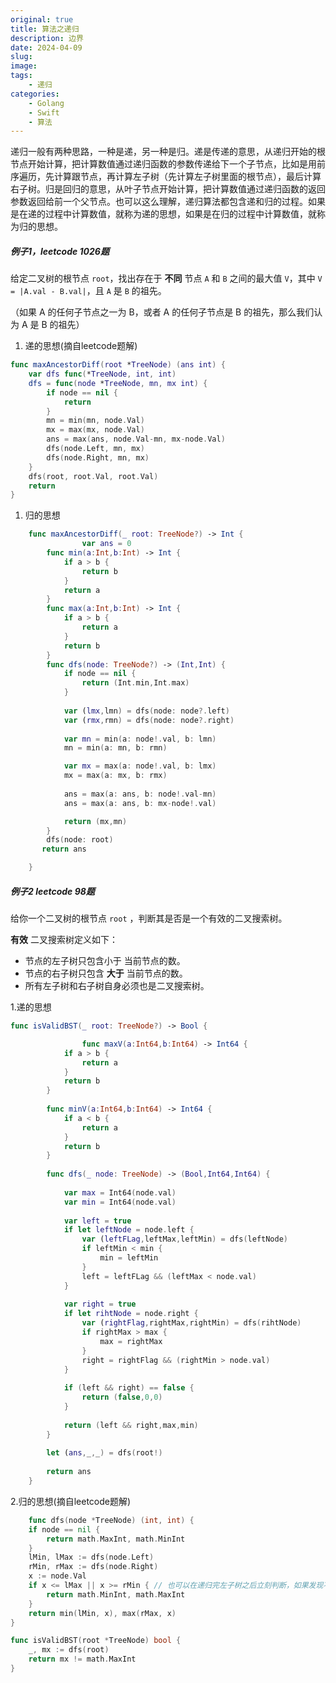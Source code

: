```yaml
---
original: true
title: 算法之递归
description: 边界
date: 2024-04-09
slug: 
image: 
tags:
    - 递归
categories:
    - Golang
    - Swift
    - 算法
---
```




递归一般有两种思路，一种是递，另一种是归。递是传递的意思，从递归开始的根节点开始计算，把计算数值通过递归函数的参数传递给下一个子节点，比如是用前序遍历，先计算跟节点，再计算左子树（先计算左子树里面的根节点），最后计算右子树。归是回归的意思，从叶子节点开始计算，把计算数值通过递归函数的返回参数返回给前一个父节点。也可以这么理解，递归算法都包含递和归的过程。如果是在递的过程中计算数值，就称为递的思想，如果是在归的过程中计算数值，就称为归的思想。

##### 例子1，leetcode 1026题

给定二叉树的根节点 `root`，找出存在于 **不同** 节点 `A` 和 `B` 之间的最大值 `V`，其中 `V = |A.val - B.val|`，且 `A` 是 `B` 的祖先。

（如果 A 的任何子节点之一为 B，或者 A 的任何子节点是 B 的祖先，那么我们认为 A 是 B 的祖先）

1. 递的思想(摘自leetcode题解)

```swift
func maxAncestorDiff(root *TreeNode) (ans int) {
    var dfs func(*TreeNode, int, int)
    dfs = func(node *TreeNode, mn, mx int) {
        if node == nil {
            return
        }
        mn = min(mn, node.Val)
        mx = max(mx, node.Val)
        ans = max(ans, node.Val-mn, mx-node.Val)
        dfs(node.Left, mn, mx)
        dfs(node.Right, mn, mx)
    }
    dfs(root, root.Val, root.Val)
    return
}

```

1. 归的思想

```swift
	func maxAncestorDiff(_ root: TreeNode?) -> Int {
				var ans = 0
        func min(a:Int,b:Int) -> Int {
            if a > b {
                return b
            }
            return a
        }
        func max(a:Int,b:Int) -> Int {
            if a > b {
                return a
            }
            return b
        }
        func dfs(node: TreeNode?) -> (Int,Int) {
            if node == nil {
                return (Int.min,Int.max)
            }
    
            var (lmx,lmn) = dfs(node: node?.left)
            var (rmx,rmn) = dfs(node: node?.right)
            
            var mn = min(a: node!.val, b: lmn)
            mn = min(a: mn, b: rmn)

            var mx = max(a: node!.val, b: lmx)
            mx = max(a: mx, b: rmx)
            
            ans = max(a: ans, b: node!.val-mn)
            ans = max(a: ans, b: mx-node!.val)

            return (mx,mn)
        }
        dfs(node: root)
       return ans

    }
```

##### 例子2 leetcode 98题

给你一个二叉树的根节点 `root` ，判断其是否是一个有效的二叉搜索树。

**有效** 二叉搜索树定义如下：

- 节点的左子树只包含小于 当前节点的数。
- 节点的右子树只包含 **大于** 当前节点的数。
- 所有左子树和右子树自身必须也是二叉搜索树。

1.递的思想

```swift
func isValidBST(_ root: TreeNode?) -> Bool {

				func maxV(a:Int64,b:Int64) -> Int64 {
            if a > b {
                return a
            }
            return b
        }
        
        func minV(a:Int64,b:Int64) -> Int64 {
            if a < b {
                return a
            }
            return b
        }
        
        func dfs(_ node: TreeNode) -> (Bool,Int64,Int64) {
            
            var max = Int64(node.val)
            var min = Int64(node.val)
            
            var left = true
            if let leftNode = node.left {
                var (leftFLag,leftMax,leftMin) = dfs(leftNode)
                if leftMin < min {
                    min = leftMin
                }
                left = leftFLag && (leftMax < node.val)
            }
                        
            var right = true
            if let rihtNode = node.right {
                var (rightFlag,rightMax,rightMin) = dfs(rihtNode)
                if rightMax > max {
                    max = rightMax
                }
                right = rightFlag && (rightMin > node.val)
            }
           
            if (left && right) == false {
                return (false,0,0)
            }
            
            return (left && right,max,min)
        }
        
        let (ans,_,_) = dfs(root!)
        
        return ans
    }
```

2.归的思想(摘自leetcode题解)

```go
	func dfs(node *TreeNode) (int, int) {
    if node == nil {
        return math.MaxInt, math.MinInt
    }
    lMin, lMax := dfs(node.Left)
    rMin, rMax := dfs(node.Right)
    x := node.Val
    if x <= lMax || x >= rMin { // 也可以在递归完左子树之后立刻判断，如果发现不是二叉搜索树，就不用递归右子树了
        return math.MinInt, math.MaxInt
    }
    return min(lMin, x), max(rMax, x)
}

func isValidBST(root *TreeNode) bool {
    _, mx := dfs(root)
    return mx != math.MaxInt
}

```


